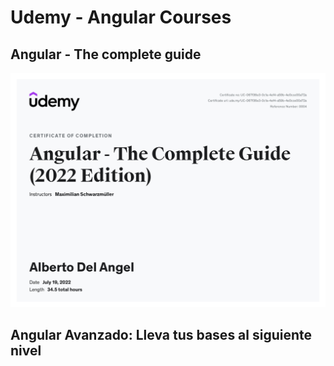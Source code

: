 # Udemy - Angular Courses

## Angular - The complete guide

![alt text](https://github.com/Rockstar4400/Udemy-Angular/blob/main/Certificates/UC-067f36e3-0c1a-4ef4-a59b-4e0cce00a72a.jpg)


## Angular Avanzado: Lleva tus bases al siguiente nivel